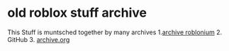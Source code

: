 # old roblox stuff archive 
This Stuff is muntsched together by many archives
1.[archive roblonium]((https://archive.roblonium.com/))
2. GitHub
3. [archive.org](archive.org)
